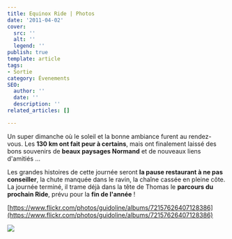 ```yaml
---
title: Equinox Ride | Photos
date: '2011-04-02'
cover:
  src: ''
  alt: ''
  legend: ''
publish: true
template: article
tags:
- Sortie
category: Évenements
SEO:
  author: ''
  date: ''
  description: ''
related_articles: []

---
```

Un super dimanche où le soleil et la bonne ambiance furent au rendez-vous. Les **130 km ont fait peur à certains**, mais ont finalement laissé des bons souvenirs de **beaux paysages Normand** et de nouveaux liens d'amitiés ...

Les grandes histoires de cette journée seront **la pause restaurant à ne pas conseiller**, la chute manquée dans le ravin, la chaîne cassée en pleine côte. La journée terminé, il trame déjà dans la tête de Thomas le **parcours du prochain Ride**, prévu pour la **fin de l'année** !

[https://www.flickr.com/photos/guidoline/albums/72157626407128386](https://www.flickr.com/photos/guidoline/albums/72157626407128386)

![](/uploads/equinox-ride.jpg)